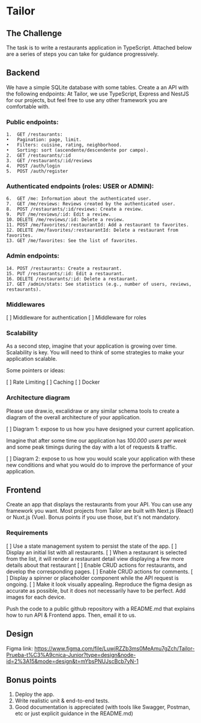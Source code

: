 # Tailor

## The Challenge

The task is to write a restaurants application in TypeScript. 
Attached below are a series of steps you can take for guidance progressively.

## Backend

We have a simple SQLite database with some tables.
Create a an API with the following endpoints:
At Tailor, we use TypeScript, Express and NestJS for our projects, but feel free to use any other framework you are comfortable with.

### Public endpoints:
	1.	GET /restaurants:
	•	Pagination: page, limit.
	•	Filters: cuisine, rating, neighborhood.
	•	Sorting: sort (ascendente/descendente por campo).
	2.	GET /restaurants/:id
	3.	GET /restaurants/:id/reviews
	4.	POST /auth/login
	5.	POST /auth/register

### Authenticated endpoints (roles: USER or ADMIN):
	6.	GET /me: Information about the authenticated user.
	7.	GET /me/reviews: Reviews created by the authenticated user.
	8.	POST /restaurants/:id/reviews: Create a review.
	9.	PUT /me/reviews/:id: Edit a review.
	10.	DELETE /me/reviews/:id: Delete a review.
	11.	POST /me/favorites/:restaurantId: Add a restaurant to favorites.
	12.	DELETE /me/favorites/:restaurantId: Delete a restaurant from favorites.
	13.	GET /me/favorites: See the list of favorites.

### Admin endpoints:
	14.	POST /restaurants: Create a restaurant.
	15.	PUT /restaurants/:id: Edit a restaurant.
	16.	DELETE /restaurants/:id: Delete a restaurant.
	17.	GET /admin/stats: See statistics (e.g., number of users, reviews, restaurants).

### Middlewares    

[ ] Middleware for authentication
[ ] Middleware for roles

### Scalability

As a second step, imagine that your application is growing over time. Scalability is key.
You will need to think of some strategies to make your application scalable. 

Some pointers or ideas:

[ ] Rate Limiting
[ ] Caching
[ ] Docker

### Architecture diagram

Please use draw.io, excalidraw or any similar schema tools to create a diagram of the overall architecture of your application.

[ ] Diagram 1: expose to us how you have designed your current application.

Imagine that after some time our application has *100.000 users per week* and some peak timings during the day with a lot of requests & traffic. 

[ ] Diagram 2: expose to us how you would scale your application with these new conditions and what you would do to improve the performance of your application.


## Frontend

Create an app that displays the restaurants from your API. You can use any framework you want.
Most projects from Tailor are built with Next.js (React) or Nuxt.js (Vue).
Bonus points if you use those, but it's not mandatory.

### Requirements

[ ] Use a state management system to persist the state of the app.
[ ] Display an initial list with all restaurants.
[ ] When a restaurant is selected from the list, it will render a restaurant detail view displaying a few more details about that restaurant
[ ] Enable CRUD actions for restaurants, and develop the corresponding pages.
[ ] Enable CRUD actions for comments.
[ ] Display a spinner or placeholder component while the API request is ongoing.
[ ] Make it look visually appealing. Reproduce the figma design as accurate as possible, but it does not necessarily have to be perfect. Add images for each device.

Push the code to a public github repository with a README.md that explains how to run API & Frontend apps.
Then, email it to us.

## Design

Figma link: https://www.figma.com/file/LuwjRZZb3ms0MeAmu7gZch/Tailor-Prueba-t%C3%A9cnica-Junior?type=design&node-id=2%3A15&mode=design&t=mYbsPNUJscBcb7yN-1

## Bonus points

1. Deploy the app.
2. Write realistic unit & end-to-end tests.
3. Good documentation is appreciated (with tools like Swagger, Postman, etc or just explicit guidance in the README.md)